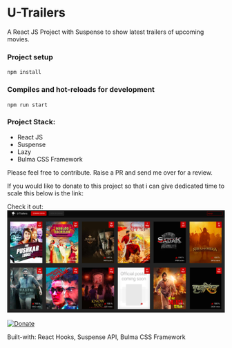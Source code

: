 # U-Trailers

A React JS Project with Suspense to show latest trailers of upcoming movies.

### Project setup
```
npm install
```

### Compiles and hot-reloads for development
```
npm run start
```
### Project Stack:
 * React JS
 * Suspense
 * Lazy
 * Bulma CSS Framework

 Please feel free to contribute. Raise a PR and send me over for a review.

If you would like to donate to this project so that i can give dedicated time to scale this below is the link:

Check it out:
![image](trailers.png)

[![Donate](https://img.shields.io/badge/Donate-PayPal-green.svg)](rajrock38@gmail.com)

Built-with: React Hooks, Suspense API, Bulma CSS Framework
 
